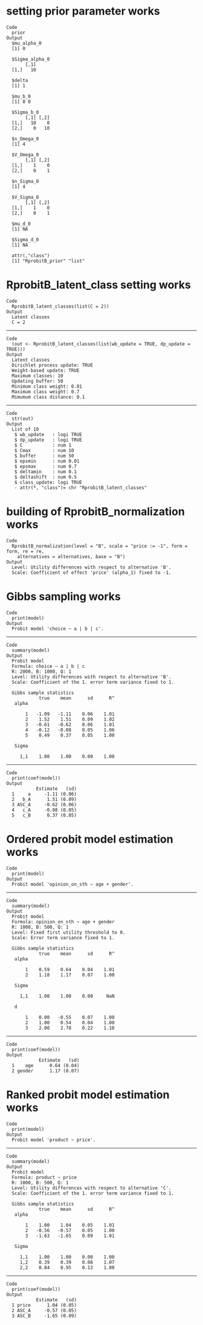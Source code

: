 # setting prior parameter works

    Code
      prior
    Output
      $mu_alpha_0
      [1] 0
      
      $Sigma_alpha_0
           [,1]
      [1,]   10
      
      $delta
      [1] 1
      
      $mu_b_0
      [1] 0 0
      
      $Sigma_b_0
           [,1] [,2]
      [1,]   10    0
      [2,]    0   10
      
      $n_Omega_0
      [1] 4
      
      $V_Omega_0
           [,1] [,2]
      [1,]    1    0
      [2,]    0    1
      
      $n_Sigma_0
      [1] 4
      
      $V_Sigma_0
           [,1] [,2]
      [1,]    1    0
      [2,]    0    1
      
      $mu_d_0
      [1] NA
      
      $Sigma_d_0
      [1] NA
      
      attr(,"class")
      [1] "RprobitB_prior" "list"          

# RprobitB_latent_class setting works

    Code
      RprobitB_latent_classes(list(C = 2))
    Output
      Latent classes
      C = 2 

---

    Code
      (out <- RprobitB_latent_classes(list(wb_update = TRUE, dp_update = TRUE)))
    Output
      Latent classes
      Dirichlet process update: TRUE 
      Weight-based update: TRUE 
      Maximum classes: 10 
      Updating buffer: 50 
      Minimum class weight: 0.01 
      Maximum class weight: 0.7 
      Mimumum class distance: 0.1 

---

    Code
      str(out)
    Output
      List of 10
       $ wb_update   : logi TRUE
       $ dp_update   : logi TRUE
       $ C           : num 1
       $ Cmax        : num 10
       $ buffer      : num 50
       $ epsmin      : num 0.01
       $ epsmax      : num 0.7
       $ deltamin    : num 0.1
       $ deltashift  : num 0.5
       $ class_update: logi TRUE
       - attr(*, "class")= chr "RprobitB_latent_classes"

# building of RprobitB_normalization works

    Code
      RprobitB_normalization(level = "B", scale = "price := -1", form = form, re = re,
        alternatives = alternatives, base = "B")
    Output
      Level: Utility differences with respect to alternative 'B'.
      Scale: Coefficient of effect 'price' (alpha_1) fixed to -1.

# Gibbs sampling works

    Code
      print(model)
    Output
      Probit model 'choice ~ a | b | c'.

---

    Code
      summary(model)
    Output
      Probit model
      Formula: choice ~ a | b | c 
      R: 2000, B: 1000, Q: 1
      Level: Utility differences with respect to alternative 'B'.
      Scale: Coefficient of the 1. error term variance fixed to 1.
      
      Gibbs sample statistics
                true    mean      sd      R^
       alpha
                                            
           1   -1.09   -1.11    0.06    1.01
           2    1.52    1.51    0.09    1.02
           3   -0.61   -0.62    0.06    1.01
           4   -0.12   -0.08    0.05    1.06
           5    0.49    0.37    0.05    1.00
      
       Sigma
                                            
         1,1    1.00    1.00    0.00    1.00

---

    Code
      print(coef(model))
    Output
               Estimate   (sd)
      1     a     -1.11 (0.06)
      2   b_A      1.51 (0.09)
      3 ASC_A     -0.62 (0.06)
      4   c_A     -0.08 (0.05)
      5   c_B      0.37 (0.05)

# Ordered probit model estimation works

    Code
      print(model)
    Output
      Probit model 'opinion_on_sth ~ age + gender'.

---

    Code
      summary(model)
    Output
      Probit model
      Formula: opinion_on_sth ~ age + gender 
      R: 1000, B: 500, Q: 1
      Level: Fixed first utility threshold to 0.
      Scale: Error term variance fixed to 1.
      
      Gibbs sample statistics
                true    mean      sd      R^
       alpha
                                            
           1    0.59    0.64    0.04    1.01
           2    1.18    1.17    0.07    1.00
      
       Sigma
                                            
         1,1    1.00    1.00    0.00     NaN
      
       d
                                            
           1    0.00   -0.55    0.07    1.00
           2    1.00    0.54    0.04    1.00
           3    2.00    2.78    0.22    1.10

---

    Code
      print(coef(model))
    Output
                Estimate   (sd)
      1    age      0.64 (0.04)
      2 gender      1.17 (0.07)

# Ranked probit model estimation works

    Code
      print(model)
    Output
      Probit model 'product ~ price'.

---

    Code
      summary(model)
    Output
      Probit model
      Formula: product ~ price 
      R: 1000, B: 500, Q: 1
      Level: Utility differences with respect to alternative 'C'.
      Scale: Coefficient of the 1. error term variance fixed to 1.
      
      Gibbs sample statistics
                true    mean      sd      R^
       alpha
                                            
           1    1.00    1.04    0.05    1.01
           2   -0.56   -0.57    0.05    1.00
           3   -1.63   -1.65    0.09    1.01
      
       Sigma
                                            
         1,1    1.00    1.00    0.00    1.00
         1,2    0.39    0.39    0.08    1.07
         2,2    0.84    0.95    0.13    1.00

---

    Code
      print(coef(model))
    Output
               Estimate   (sd)
      1 price      1.04 (0.05)
      2 ASC_A     -0.57 (0.05)
      3 ASC_B     -1.65 (0.09)

